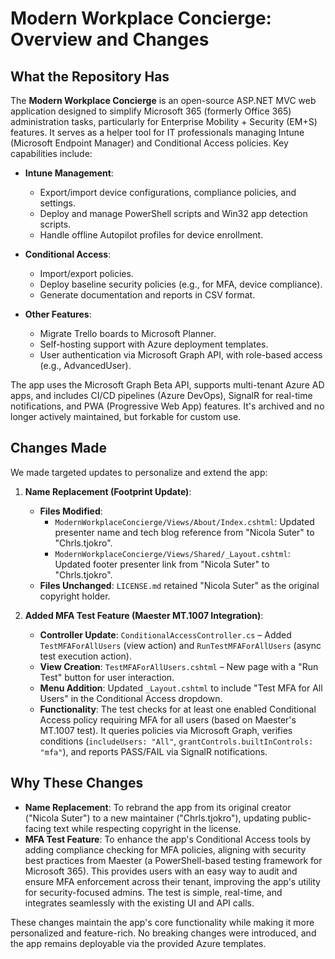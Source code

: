 # Modern Workplace Concierge: Overview and Changes

## What the Repository Has
The **Modern Workplace Concierge** is an open-source ASP.NET MVC web application designed to simplify Microsoft 365 (formerly Office 365) administration tasks, particularly for Enterprise Mobility + Security (EM+S) features. It serves as a helper tool for IT professionals managing Intune (Microsoft Endpoint Manager) and Conditional Access policies. Key capabilities include:

- **Intune Management**:
  - Export/import device configurations, compliance policies, and settings.
  - Deploy and manage PowerShell scripts and Win32 app detection scripts.
  - Handle offline Autopilot profiles for device enrollment.

- **Conditional Access**:
  - Import/export policies.
  - Deploy baseline security policies (e.g., for MFA, device compliance).
  - Generate documentation and reports in CSV format.

- **Other Features**:
  - Migrate Trello boards to Microsoft Planner.
  - Self-hosting support with Azure deployment templates.
  - User authentication via Microsoft Graph API, with role-based access (e.g., AdvancedUser).

The app uses the Microsoft Graph Beta API, supports multi-tenant Azure AD apps, and includes CI/CD pipelines (Azure DevOps), SignalR for real-time notifications, and PWA (Progressive Web App) features. It's archived and no longer actively maintained, but forkable for custom use.

## Changes Made
We made targeted updates to personalize and extend the app:

1. **Name Replacement (Footprint Update)**:
   - **Files Modified**:
     - `ModernWorkplaceConcierge/Views/About/Index.cshtml`: Updated presenter name and tech blog reference from "Nicola Suter" to "Chrls.tjokro".
     - `ModernWorkplaceConcierge/Views/Shared/_Layout.cshtml`: Updated footer presenter link from "Nicola Suter" to "Chrls.tjokro".
   - **Files Unchanged**: `LICENSE.md` retained "Nicola Suter" as the original copyright holder.

2. **Added MFA Test Feature (Maester MT.1007 Integration)**:
   - **Controller Update**: `ConditionalAccessController.cs` – Added `TestMFAForAllUsers` (view action) and `RunTestMFAForAllUsers` (async test execution action).
   - **View Creation**: `TestMFAForAllUsers.cshtml` – New page with a "Run Test" button for user interaction.
   - **Menu Addition**: Updated `_Layout.cshtml` to include "Test MFA for All Users" in the Conditional Access dropdown.
   - **Functionality**: The test checks for at least one enabled Conditional Access policy requiring MFA for all users (based on Maester's MT.1007 test). It queries policies via Microsoft Graph, verifies conditions (`includeUsers: "All"`, `grantControls.builtInControls: "mfa"`), and reports PASS/FAIL via SignalR notifications.

## Why These Changes
- **Name Replacement**: To rebrand the app from its original creator ("Nicola Suter") to a new maintainer ("Chrls.tjokro"), updating public-facing text while respecting copyright in the license.
- **MFA Test Feature**: To enhance the app's Conditional Access tools by adding compliance checking for MFA policies, aligning with security best practices from Maester (a PowerShell-based testing framework for Microsoft 365). This provides users with an easy way to audit and ensure MFA enforcement across their tenant, improving the app's utility for security-focused admins. The test is simple, real-time, and integrates seamlessly with the existing UI and API calls.

These changes maintain the app's core functionality while making it more personalized and feature-rich. No breaking changes were introduced, and the app remains deployable via the provided Azure templates.
